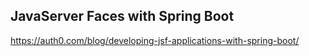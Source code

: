 ## JavaServer Faces with Spring Boot

https://auth0.com/blog/developing-jsf-applications-with-spring-boot/
